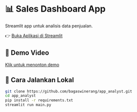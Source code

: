 # 📊 Sales Dashboard App

Streamlit app untuk analisis data penjualan.  

👉 [Buka Aplikasi di Streamlit](https://app-analyst.streamlit.app/)

## 🎥 Demo Video
[Klik untuk menonton demo](https://github.com/bagaswinerang/app_analyst/releases/download/v1.0/demo.mp4)

## 🚀 Cara Jalankan Lokal
```bash
git clone https://github.com/bagaswinerang/app_analyst.git
cd app_analyst
pip install -r requirements.txt
streamlit run main.py
